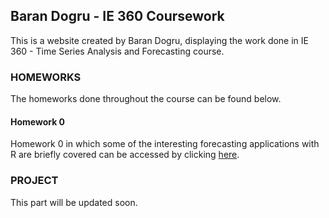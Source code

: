 ## Baran Dogru - IE 360 Coursework

This is a website created by Baran Dogru, displaying the work done in IE 360 - Time Series Analysis and Forecasting course.

### HOMEWORKS

The homeworks done throughout the course can be found below.

#### Homework 0

Homework 0 in which some of the interesting forecasting applications with R are briefly covered can be accessed by clicking [here](files/example_homework_0.html).


### PROJECT

This part will be updated soon.